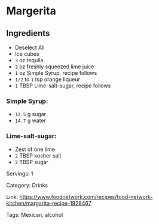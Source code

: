 # Margerita

## Ingredients

- Deselect All
- Ice cubes
- `3` oz tequila
- `2` oz freshly squeezed lime juice
- `1` oz Simple Syrup, recipe follows
- `1/2` to `1` tsp orange liqueur
- `1` TBSP Lime-salt-sugar, recipe follows

### Simple Syrup:

- `12.5` g sugar
- `14.7` g water

### Lime-salt-sugar:

- Zest of one lime
- `2` TBSP kosher salt
- `2` TBSP sugar

Servings: 1

Category: Drinks

Link: https://www.foodnetwork.com/recipes/food-network-kitchen/margarita-recipe-1928467

Tags: Mexican, alcohol

